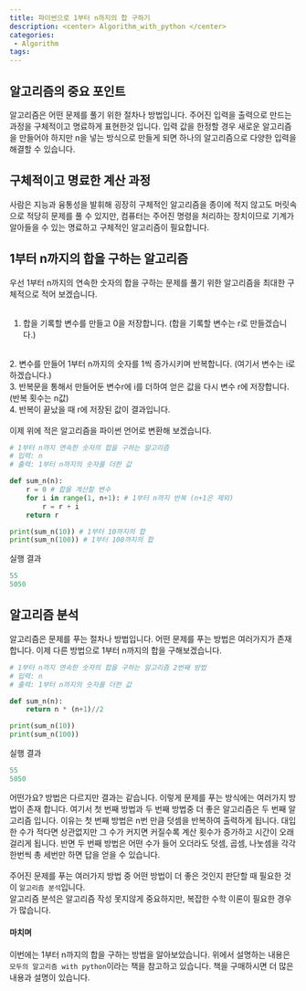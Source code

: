 ```yaml
---
title: 파이썬으로 1부터 n까지의 합 구하기
description: <center> Algorithm_with_python </center>
categories:
 - Algorithm
tags:
---
```


## 알고리즘의 중요 포인트

알고리즘은 어떤 문제를 풀기 위한 절차나 방법입니다. 주어진 입력을 출력으로 만드는 과정을 구체적이고 명료하게 표현한것 입니다. 입력 값을 한정할 경우 새로운 알고리즘을 만들어야 하지만 n을 넣는 방식으로 만들게 되면 하나의 알고리즘으로 다양한 입력을 해결할 수 있습니다.

## 구체적이고 명료한 계산 과정

사람은 지능과 융통성을 발휘해 굉장히 구체적인 알고리즘을 종이에 적지 않고도 머릿속으로 적당히 문제를 풀 수 있지만, 컴퓨터는 주어진 명령을 처리하는 장치이므로 기계가 알아들을 수 있는 명료하고 구체적인 알고리즘이 필요합니다.

## 1부터 n까지의 합을 구하는 알고리즘

우선 1부터 n까지의 연속한 숫자의 합을 구하는 문제를 풀기 위한 알고리즘을 최대한 구체적으로 적어 보겠습니다.
<br>
<br>
1. 합을 기록할 변수를 만들고 0을 저장합니다. (합을 기록할 변수는 r로 만들겠습니다.)
<br>
2. 변수를 만들어 1부터 n까지의 숫자를 1씩 증가시키며 반복합니다. (여기서 변수는 i로 하겠습니다.)
<br>
3. 반복문을 통해서 만들어둔 변수r에 i를 더하여 얻은 값을 다시 변수 r에 저장합니다. (반복 횟수는 n값)
<br>
4. 반복이 끝났을 때 r에 저장된 값이 결과입니다.
<br>
<br>
이제 위에 적은 알고리즘을 파이썬 언어로 변환해 보겠습니다.

```python
# 1부터 n까지 연속한 숫자의 합을 구하는 알고리즘
# 입력: n
# 출력: 1부터 n까지의 숫자를 더한 값

def sum_n(n):
    r = 0 # 합을 계산할 변수
    for i in range(1, n+1): # 1부터 n까지 반복 (n+1은 제외)
        r = r + i
    return r

print(sum_n(10)) # 1부터 10까지의 합
print(sum_n(100)) # 1부터 100까지의 합
```
실행 결과

```python
55
5050
```

## 알고리즘 분석
알고리즘은 문제를 푸는 절차나 방법입니다. 어떤 문제를 푸는 방법은 여러가지가 존재 합니다. 이제 다른 방법으로 1부터 n까지의 합을 구해보겠습니다.

```python
# 1부터 n까지 연속한 숫자의 합을 구하는 알고리즘 2번째 방법
# 입력: n
# 출력: 1부터 n까지의 숫자를 더한 값

def sum_n(n):
    return n * (n+1)//2

print(sum_n(10))
print(sum_n(100))
```
실행 결과

```python
55
5050
```
어떤가요? 방법은 다르지만 결과는 같습니다. 이렇게 문제를 푸는 방식에는 여러가지 방법이 존재 합니다.
여기서 첫 번째 방법과 두 번째 방법중 더 좋은 알고리즘은 두 번째 알고리즘 입니다. 이유는 첫 번째 방법은 n번 만큼 덧셈을 반복하여 출력하게 됩니다. 대입한 수가 적다면 상관없지만 그 수가 커지면 커질수록 계산 횟수가 증가하고 시간이 오래 걸리게 됩니다. 반면 두 번째 방법은 어떤 수가 들어 오더라도 덧셈, 곱셈, 나눗셈을 각각 한번씩 총 세번만 하면 답을 얻을 수 있습니다.
<br>
<br>
주어진 문제를 푸는 여러가지 방법 중 어떤 방법이 더 좋은 것인지 판단할 때 필요한 것이 `알고리즘 분석`입니다.<br>
알고리즘 분석은 알고리즘 작성 못지않게 중요하지만, 복잡한 수학 이론이 필요한 경우가 많습니다.

#### 마치며
이번에는 1부터 n까지의 합을 구하는 방법을 알아보았습니다. 위에서 설명하는 내용은 `모두의 알고리즘 with python`이라는 책을 참고하고 있습니다. 책을 구매하시면 더 많은 내용과 설명이 있습니다.